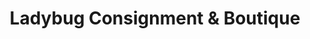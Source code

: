 ---
title: "Ladybug Consignment & Boutique"
url: /williamsburg/ladybug-consignment-und-boutique/
shop: Kleidung
---